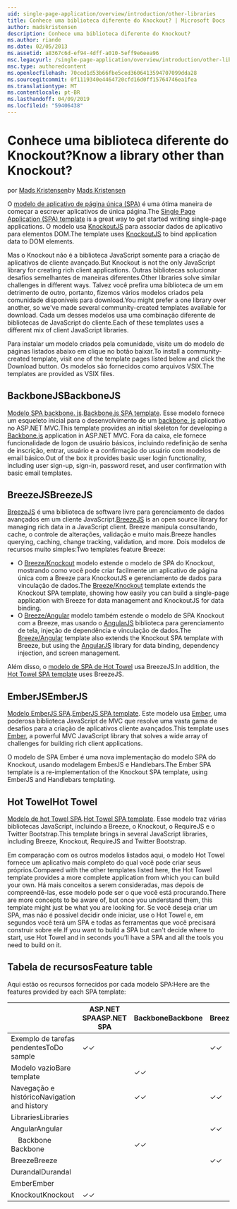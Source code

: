 ```yaml
---
uid: single-page-application/overview/introduction/other-libraries
title: Conhece uma biblioteca diferente do Knockout? | Microsoft Docs
author: madskristensen
description: Conhece uma biblioteca diferente do Knockout?
ms.author: riande
ms.date: 02/05/2013
ms.assetid: a8367c6d-ef94-4dff-a010-5eff9e6eea96
msc.legacyurl: /single-page-application/overview/introduction/other-libraries
msc.type: authoredcontent
ms.openlocfilehash: 70ced1d53b66fbe5ced3606413594707099dda28
ms.sourcegitcommit: 0f1119340e4464720cfd16d0ff15764746ea1fea
ms.translationtype: MT
ms.contentlocale: pt-BR
ms.lasthandoff: 04/09/2019
ms.locfileid: "59406438"
---
```

# <a name="know-a-library-other-than-knockout"></a><span data-ttu-id="411eb-104">Conhece uma biblioteca diferente do Knockout?</span><span class="sxs-lookup"><span data-stu-id="411eb-104">Know a library other than Knockout?</span></span>

<span data-ttu-id="411eb-105">por [Mads Kristensen](https://github.com/madskristensen)</span><span class="sxs-lookup"><span data-stu-id="411eb-105">by [Mads Kristensen](https://github.com/madskristensen)</span></span>

<span data-ttu-id="411eb-106">O [modelo de aplicativo de página única (SPA)](knockoutjs-template.md) é uma ótima maneira de começar a escrever aplicativos de única página.</span><span class="sxs-lookup"><span data-stu-id="411eb-106">The [Single Page Application (SPA) template](knockoutjs-template.md) is a great way to get started writing single-page applications.</span></span> <span data-ttu-id="411eb-107">O modelo usa [KnockoutJS](http://knockoutjs.com/) para associar dados de aplicativo para elementos DOM.</span><span class="sxs-lookup"><span data-stu-id="411eb-107">The template uses [KnockoutJS](http://knockoutjs.com/) to bind application data to DOM elements.</span></span>

<span data-ttu-id="411eb-108">Mas o Knockout não é a biblioteca JavaScript somente para a criação de aplicativos de cliente avançado.</span><span class="sxs-lookup"><span data-stu-id="411eb-108">But Knockout is not the only JavaScript library for creating rich client applications.</span></span> <span data-ttu-id="411eb-109">Outras bibliotecas solucionar desafios semelhantes de maneiras diferentes.</span><span class="sxs-lookup"><span data-stu-id="411eb-109">Other libraries solve similar challenges in different ways.</span></span> <span data-ttu-id="411eb-110">Talvez você prefira uma biblioteca de um em detrimento de outro, portanto, fizemos vários modelos criados pela comunidade disponíveis para download.</span><span class="sxs-lookup"><span data-stu-id="411eb-110">You might prefer a one library over another, so we've made several community-created templates available for download.</span></span> <span data-ttu-id="411eb-111">Cada um desses modelos usa uma combinação diferente de bibliotecas de JavaScript do cliente.</span><span class="sxs-lookup"><span data-stu-id="411eb-111">Each of these templates uses a different mix of client JavaScript libraries.</span></span>

<span data-ttu-id="411eb-112">Para instalar um modelo criados pela comunidade, visite um do modelo de páginas listados abaixo em clique no botão baixar.</span><span class="sxs-lookup"><span data-stu-id="411eb-112">To install a community-created template, visit one of the template pages listed below and click the Download button.</span></span> <span data-ttu-id="411eb-113">Os modelos são fornecidos como arquivos VSIX.</span><span class="sxs-lookup"><span data-stu-id="411eb-113">The templates are provided as VSIX files.</span></span>

## <a name="backbonejs"></a><span data-ttu-id="411eb-114">BackboneJS</span><span class="sxs-lookup"><span data-stu-id="411eb-114">BackboneJS</span></span>

<span data-ttu-id="411eb-115">[Modelo SPA backbone. js](../templates/backbonejs-template.md).</span><span class="sxs-lookup"><span data-stu-id="411eb-115">[Backbone.js SPA template](../templates/backbonejs-template.md).</span></span> <span data-ttu-id="411eb-116">Esse modelo fornece um esqueleto inicial para o desenvolvimento de um [backbone. js](http://backbonejs.org/) aplicativo no ASP.NET MVC.</span><span class="sxs-lookup"><span data-stu-id="411eb-116">This template provides an initial skeleton for developing a [Backbone.js](http://backbonejs.org/) application in ASP.NET MVC.</span></span> <span data-ttu-id="411eb-117">Fora da caixa, ele fornece funcionalidade de logon de usuário básicos, incluindo redefinição de senha de inscrição, entrar, usuário e a confirmação do usuário com modelos de email básico.</span><span class="sxs-lookup"><span data-stu-id="411eb-117">Out of the box it provides basic user login functionality, including user sign-up, sign-in, password reset, and user confirmation with basic email templates.</span></span>

## <a name="breezejs"></a><span data-ttu-id="411eb-118">BreezeJS</span><span class="sxs-lookup"><span data-stu-id="411eb-118">BreezeJS</span></span>

<span data-ttu-id="411eb-119">[BreezeJS](http://www.breezejs.com/?utm_source=ms-spa) é uma biblioteca de software livre para gerenciamento de dados avançados em um cliente JavaScript.</span><span class="sxs-lookup"><span data-stu-id="411eb-119">[BreezeJS](http://www.breezejs.com/?utm_source=ms-spa) is an open source library for managing rich data in a JavaScript client.</span></span> <span data-ttu-id="411eb-120">Breeze manipula consultando, cache, o controle de alterações, validação e muito mais.</span><span class="sxs-lookup"><span data-stu-id="411eb-120">Breeze handles querying, caching, change tracking, validation, and more.</span></span> <span data-ttu-id="411eb-121">Dois modelos de recursos muito simples:</span><span class="sxs-lookup"><span data-stu-id="411eb-121">Two templates feature Breeze:</span></span>

- <span data-ttu-id="411eb-122">O [Breeze/Knockout](../templates/breezeknockout-template.md) modelo estende o modelo de SPA do Knockout, mostrando como você pode criar facilmente um aplicativo de página única com a Breeze para KnockoutJS e gerenciamento de dados para vinculação de dados.</span><span class="sxs-lookup"><span data-stu-id="411eb-122">The [Breeze/Knockout](../templates/breezeknockout-template.md) template extends the Knockout SPA template, showing how easily you can build a single-page application with Breeze for data management and KnockoutJS for data binding.</span></span>
- <span data-ttu-id="411eb-123">O [Breeze/Angular](../templates/breezeangular-template.md) modelo também estende o modelo de SPA Knockout com a Breeze, mas usando o [AngularJS](http://angularjs.org) biblioteca para gerenciamento de tela, injeção de dependência e vinculação de dados.</span><span class="sxs-lookup"><span data-stu-id="411eb-123">The [Breeze/Angular](../templates/breezeangular-template.md) template also extends the Knockout SPA template with Breeze, but using the [AngularJS](http://angularjs.org) library for data binding, dependency injection, and screen management.</span></span>

<span data-ttu-id="411eb-124">Além disso, o [modelo de SPA de Hot Towel](../templates/hottowel-template.md) usa BreezeJS.</span><span class="sxs-lookup"><span data-stu-id="411eb-124">In addition, the [Hot Towel SPA template](../templates/hottowel-template.md) uses BreezeJS.</span></span>

## <a name="emberjs"></a><span data-ttu-id="411eb-125">EmberJS</span><span class="sxs-lookup"><span data-stu-id="411eb-125">EmberJS</span></span>

<span data-ttu-id="411eb-126">[Modelo EmberJS SPA](../templates/emberjs-template.md).</span><span class="sxs-lookup"><span data-stu-id="411eb-126">[EmberJS SPA template](../templates/emberjs-template.md).</span></span> <span data-ttu-id="411eb-127">Este modelo usa [Ember](http://emberjs.com/), uma poderosa biblioteca JavaScript de MVC que resolve uma vasta gama de desafios para a criação de aplicativos cliente avançados.</span><span class="sxs-lookup"><span data-stu-id="411eb-127">This template uses [Ember](http://emberjs.com/), a powerful MVC JavaScript library that solves a wide array of challenges for building rich client applications.</span></span>

<span data-ttu-id="411eb-128">O modelo de SPA Ember é uma nova implementação do modelo SPA do Knockout, usando modelagem EmberJS e Handlebars.</span><span class="sxs-lookup"><span data-stu-id="411eb-128">The Ember SPA template is a re-implementation of the Knockout SPA template, using EmberJS and Handlebars templating.</span></span>

## <a name="hot-towel"></a><span data-ttu-id="411eb-129">Hot Towel</span><span class="sxs-lookup"><span data-stu-id="411eb-129">Hot Towel</span></span>

<span data-ttu-id="411eb-130">[Modelo de hot Towel SPA](../templates/hottowel-template.md).</span><span class="sxs-lookup"><span data-stu-id="411eb-130">[Hot Towel SPA template](../templates/hottowel-template.md).</span></span> <span data-ttu-id="411eb-131">Esse modelo traz várias bibliotecas JavaScript, incluindo a Breeze, o Knockout, o RequireJS e o Twitter Bootstrap.</span><span class="sxs-lookup"><span data-stu-id="411eb-131">This template brings in several JavaScript libraries, including Breeze, Knockout, RequireJS and Twitter Bootstrap.</span></span>

<span data-ttu-id="411eb-132">Em comparação com os outros modelos listados aqui, o modelo Hot Towel fornece um aplicativo mais completo do qual você pode criar seus próprios.</span><span class="sxs-lookup"><span data-stu-id="411eb-132">Compared with the other templates listed here, the Hot Towel template provides a more complete application from which you can build your own.</span></span> <span data-ttu-id="411eb-133">Há mais conceitos a serem consideradas, mas depois de compreendê-las, esse modelo pode ser o que você está procurando.</span><span class="sxs-lookup"><span data-stu-id="411eb-133">There are more concepts to be aware of, but once you understand them, this template might just be what you are looking for.</span></span> <span data-ttu-id="411eb-134">Se você deseja criar um SPA, mas não é possível decidir onde iniciar, use o Hot Towel e, em segundos você terá um SPA e todas as ferramentas que você precisará construir sobre ele.</span><span class="sxs-lookup"><span data-stu-id="411eb-134">If you want to build a SPA but can't decide where to start, use Hot Towel and in seconds you'll have a SPA and all the tools you need to build on it.</span></span>

## <a name="feature-table"></a><span data-ttu-id="411eb-135">Tabela de recursos</span><span class="sxs-lookup"><span data-stu-id="411eb-135">Feature table</span></span>

<span data-ttu-id="411eb-136">Aqui estão os recursos fornecidos por cada modelo SPA:</span><span class="sxs-lookup"><span data-stu-id="411eb-136">Here are the features provided by each SPA template:</span></span>


|                        | <span data-ttu-id="411eb-137">ASP.NET SPA</span><span class="sxs-lookup"><span data-stu-id="411eb-137">ASP.NET SPA</span></span> | <span data-ttu-id="411eb-138">Backbone</span><span class="sxs-lookup"><span data-stu-id="411eb-138">Backbone</span></span> | <span data-ttu-id="411eb-139">Breeze/Angular</span><span class="sxs-lookup"><span data-stu-id="411eb-139">Breeze/Angular</span></span> | <span data-ttu-id="411eb-140">Breeze/KO</span><span class="sxs-lookup"><span data-stu-id="411eb-140">Breeze/KO</span></span> |  <span data-ttu-id="411eb-141">Ember</span><span class="sxs-lookup"><span data-stu-id="411eb-141">Ember</span></span>   | <span data-ttu-id="411eb-142">Hot Towel</span><span class="sxs-lookup"><span data-stu-id="411eb-142">Hot Towel</span></span> |
|------------------------|-------------|----------|----------------|-----------|----------|-----------|
|      <span data-ttu-id="411eb-143">Exemplo de tarefas pendentes</span><span class="sxs-lookup"><span data-stu-id="411eb-143">ToDo sample</span></span>       |  <span data-ttu-id="411eb-144">&#10003;</span><span class="sxs-lookup"><span data-stu-id="411eb-144">&#10003;</span></span>   |          |    <span data-ttu-id="411eb-145">&#10003;</span><span class="sxs-lookup"><span data-stu-id="411eb-145">&#10003;</span></span>    | <span data-ttu-id="411eb-146">&#10003;</span><span class="sxs-lookup"><span data-stu-id="411eb-146">&#10003;</span></span>  | <span data-ttu-id="411eb-147">&#10003;</span><span class="sxs-lookup"><span data-stu-id="411eb-147">&#10003;</span></span> |           |
|     <span data-ttu-id="411eb-148">Modelo vazio</span><span class="sxs-lookup"><span data-stu-id="411eb-148">Bare template</span></span>      |             | <span data-ttu-id="411eb-149">&#10003;</span><span class="sxs-lookup"><span data-stu-id="411eb-149">&#10003;</span></span> |                |           |          | <span data-ttu-id="411eb-150">&#10003;</span><span class="sxs-lookup"><span data-stu-id="411eb-150">&#10003;</span></span>  |
| <span data-ttu-id="411eb-151">Navegação e histórico</span><span class="sxs-lookup"><span data-stu-id="411eb-151">Navigation and history</span></span> |             | <span data-ttu-id="411eb-152">&#10003;</span><span class="sxs-lookup"><span data-stu-id="411eb-152">&#10003;</span></span> |    <span data-ttu-id="411eb-153">&#10003;</span><span class="sxs-lookup"><span data-stu-id="411eb-153">&#10003;</span></span>    |           | <span data-ttu-id="411eb-154">&#10003;</span><span class="sxs-lookup"><span data-stu-id="411eb-154">&#10003;</span></span> | <span data-ttu-id="411eb-155">&#10003;</span><span class="sxs-lookup"><span data-stu-id="411eb-155">&#10003;</span></span>  |
|        <span data-ttu-id="411eb-156">Libraries</span><span class="sxs-lookup"><span data-stu-id="411eb-156">Libraries</span></span>       |             |          |                |           |          |           |
|        <span data-ttu-id="411eb-157">Angular</span><span class="sxs-lookup"><span data-stu-id="411eb-157">Angular</span></span>         |             |          |    <span data-ttu-id="411eb-158">&#10003;</span><span class="sxs-lookup"><span data-stu-id="411eb-158">&#10003;</span></span>    |           |          |           |
|    <span data-ttu-id="411eb-159">&#8195;Backbone</span><span class="sxs-lookup"><span data-stu-id="411eb-159">&#8195;Backbone</span></span>     |             | <span data-ttu-id="411eb-160">&#10003;</span><span class="sxs-lookup"><span data-stu-id="411eb-160">&#10003;</span></span> |                |           |          |           |
|         <span data-ttu-id="411eb-161">Breeze</span><span class="sxs-lookup"><span data-stu-id="411eb-161">Breeze</span></span>         |             |          |    <span data-ttu-id="411eb-162">&#10003;</span><span class="sxs-lookup"><span data-stu-id="411eb-162">&#10003;</span></span>    | <span data-ttu-id="411eb-163">&#10003;</span><span class="sxs-lookup"><span data-stu-id="411eb-163">&#10003;</span></span>  |          | <span data-ttu-id="411eb-164">&#10003;</span><span class="sxs-lookup"><span data-stu-id="411eb-164">&#10003;</span></span>  |
|        <span data-ttu-id="411eb-165">Durandal</span><span class="sxs-lookup"><span data-stu-id="411eb-165">Durandal</span></span>        |             |          |                |           |          | <span data-ttu-id="411eb-166">&#10003;</span><span class="sxs-lookup"><span data-stu-id="411eb-166">&#10003;</span></span>  |
|         <span data-ttu-id="411eb-167">Ember</span><span class="sxs-lookup"><span data-stu-id="411eb-167">Ember</span></span>          |             |          |                |           | <span data-ttu-id="411eb-168">&#10003;</span><span class="sxs-lookup"><span data-stu-id="411eb-168">&#10003;</span></span> |           |
|        <span data-ttu-id="411eb-169">Knockout</span><span class="sxs-lookup"><span data-stu-id="411eb-169">Knockout</span></span>        |  <span data-ttu-id="411eb-170">&#10003;</span><span class="sxs-lookup"><span data-stu-id="411eb-170">&#10003;</span></span>   |          |                | <span data-ttu-id="411eb-171">&#10003;</span><span class="sxs-lookup"><span data-stu-id="411eb-171">&#10003;</span></span>  |          | <span data-ttu-id="411eb-172">&#10003;</span><span class="sxs-lookup"><span data-stu-id="411eb-172">&#10003;</span></span>  |

